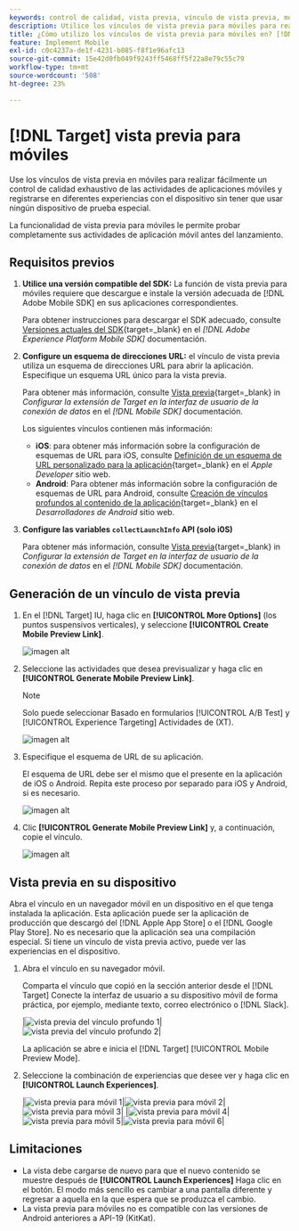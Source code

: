 ```yaml
---
keywords: control de calidad, vista previa, vínculo de vista previa, móvil, vista previa para móviles
description: Utilice los vínculos de vista previa para móviles para realizar un completo control de calidad de las actividades de aplicaciones móviles.
title: ¿Cómo utilizo los vínculos de vista previa para móviles en? [!DNL Adobe Target] ¿Móvil?
feature: Implement Mobile
exl-id: c0c4237a-de1f-4231-b085-f8f1e96afc13
source-git-commit: 15e42d0fb049f9243ff5468ff5f22a8e79c55c79
workflow-type: tm+mt
source-wordcount: '508'
ht-degree: 23%

---
```


# [!DNL Target] vista previa para móviles

Use los vínculos de vista previa en móviles para realizar fácilmente un control de calidad exhaustivo de las actividades de aplicaciones móviles y registrarse en diferentes experiencias con el dispositivo sin tener que usar ningún dispositivo de prueba especial.

La funcionalidad de vista previa para móviles le permite probar completamente sus actividades de aplicación móvil antes del lanzamiento.

## Requisitos previos  

1. **Utilice una versión compatible del SDK:** La función de vista previa para móviles requiere que descargue e instale la versión adecuada de [!DNL Adobe Mobile SDK] en sus aplicaciones correspondientes.

   Para obtener instrucciones para descargar el SDK adecuado, consulte [Versiones actuales del SDK](https://developer.adobe.com/client-sdks/documentation/current-sdk-versions/){target=_blank} en el *[!DNL Adobe Experience Platform Mobile SDK]* documentación.

1. **Configure un esquema de direcciones URL:** el vínculo de vista previa utiliza un esquema de direcciones URL para abrir la aplicación. Especifique un esquema URL único para la vista previa.

   Para obtener más información, consulte [Vista previa](https://developer.adobe.com/client-sdks/documentation/adobe-target/#visual-preview){target=_blank} in *Configurar la extensión de Target en la interfaz de usuario de la conexión de datos* en el *[!DNL Mobile SDK]* documentación.

   Los siguientes vínculos contienen más información:

   * **iOS**: para obtener más información sobre la configuración de esquemas de URL para iOS, consulte [Definición de un esquema de URL personalizado para la aplicación](https://developer.apple.com/documentation/xcode/defining-a-custom-url-scheme-for-your-app){target=_blank} en el *Apple Developer* sitio web.
   * **Android**: Para obtener más información sobre la configuración de esquemas de URL para Android, consulte [Creación de vínculos profundos al contenido de la aplicación](https://developer.android.com/training/app-links/deep-linking){target=_blank} en el *Desarrolladores de Android* sitio web.

1. **Configure las variables `collectLaunchInfo` API (solo i0S)**

   Para obtener más información, consulte [Vista previa](https://developer.adobe.com/client-sdks/documentation/adobe-target/#visual-preview){target=_blank} in *Configurar la extensión de Target en la interfaz de usuario de la conexión de datos* en el *[!DNL Mobile SDK]* documentación.

## Generación de un vínculo de vista previa

1. En el [!DNL Target] IU, haga clic en **[!UICONTROL More Options]** (los puntos suspensivos verticales), y seleccione **[!UICONTROL Create Mobile Preview Link]**.

   ![imagen alt](assets/mobile-preview-create.png)

1. Seleccione las actividades que desea previsualizar y haga clic en **[!UICONTROL Generate Mobile Preview Link]**.

   >[!NOTE]
   >
   >Solo puede seleccionar Basado en formularios [!UICONTROL A/B Test] y [!UICONTROL Experience Targeting] Actividades de (XT).

   ![imagen alt](assets/mobile-preview-select-activities.png)

1. Especifique el esquema de URL de su aplicación.

   El esquema de URL debe ser el mismo que el presente en la aplicación de iOS o Android. Repita este proceso por separado para iOS y Android, si es necesario.

   ![imagen alt](assets/mobile-preview-enter-url-scheme.png)

1. Clic **[!UICONTROL Generate Mobile Preview Link]** y, a continuación, copie el vínculo.

   ![imagen alt](assets/mobile-preview-generate-and-copy.png)

## Vista previa en su dispositivo

Abra el vínculo en un navegador móvil en un dispositivo en el que tenga instalada la aplicación. Esta aplicación puede ser la aplicación de producción que descargó del [!DNL Apple App Store] o el [!DNL Google Play Store]. No es necesario que la aplicación sea una compilación especial. Si tiene un vínculo de vista previa activo, puede ver las experiencias en el dispositivo.

1. Abra el vínculo en su navegador móvil.

   Comparta el vínculo que copió en la sección anterior desde el [!DNL Target] Conecte la interfaz de usuario a su dispositivo móvil de forma práctica, por ejemplo, mediante texto, correo electrónico o [!DNL Slack].

   |![vista previa del vínculo profundo 1](assets/mobile-preview-open-deeplink.png)|![vista previa del vínculo profundo 2](assets/mobile-preview-open-app.png)|

   La aplicación se abre e inicia el [!DNL Target] [!UICONTROL Mobile Preview Mode].

1. Seleccione la combinación de experiencias que desee ver y haga clic en **[!UICONTROL Launch Experiences]**.

   |![vista previa para móvil 1](assets/mobile-preview-experience-selection-1.png)|![vista previa para móvil 2](assets/mobile-preview-experience-result-1-france.png)|![vista previa para móvil 3](assets/mobile-preview-experience-result-1-shipfree.png)|
|![vista previa para móvil 4](assets/mobile-preview-experience-selection-2.png)|![vista previa para móvil 5](assets/mobile-preview-experience-result-2-aus.png)|![vista previa para móvil 6](assets/mobile-preview-experience-result-2-10off.png)|

## Limitaciones  

* La vista debe cargarse de nuevo para que el nuevo contenido se muestre después de **[!UICONTROL Launch Experiences]** Haga clic en el botón. El modo más sencillo es cambiar a una pantalla diferente y regresar a aquella en la que espera que se produzca el cambio.
* La vista previa para móviles no es compatible con las versiones de Android anteriores a API-19 (KitKat).
